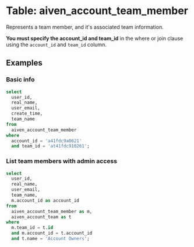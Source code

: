 # Table: aiven_account_team_member

Represents a team member, and it's associated team information.

**You must specify the account_id and team_id** in the where or join clause using the `account_id` and `team_id` column.

## Examples

### Basic info

```sql
select
  user_id,
  real_name,
  user_email,
  create_time,
  team_name
from
  aiven_account_team_member
where
  account_id = 'a41fdc9a0621'
  and team_id = 'at41fdc910261';
```

### List team members with admin access

```sql
select
  user_id,
  real_name,
  user_email,
  team_name,
  m.account_id as account_id
from
  aiven_account_team_member as m,
  aiven_account_team as t
where
  m.team_id = t.id
  and m.account_id = t.account_id
  and t.name = 'Account Owners';
```

